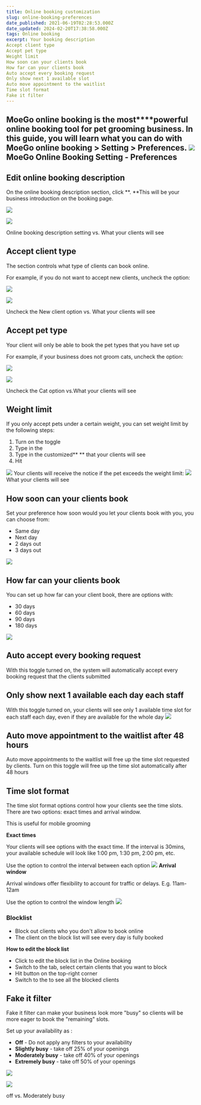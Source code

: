 ```yaml
---
title: Online booking customization
slug: online-booking-preferences
date_published: 2021-06-19T02:28:53.000Z
date_updated: 2024-02-20T17:38:58.000Z
tags: Online booking
excerpt: Your booking description
Accept client type
Accept pet type
Weight limit
How soon can your clients book
How far can your clients book
Auto accept every booking request
Only show next 1 available slot
Auto move appointment to the waitlist
Time slot format
Fake it filter
---
```


MoeGo online booking is the **most****powerful** online booking tool for pet grooming business. In this guide, you will learn what you can do with **MoeGo online booking > Setting > Preferences.**
![](__GHOST_URL__/content/images/2021/09/CleanShot-2021-09-12-at-14.53.30@2x.png)MoeGo Online Booking Setting - Preferences
---

## Edit online booking description

On the online booking description section, click **<edit>. **This will be your business introduction on the booking page. 

![](__GHOST_URL__/content/images/2021/06/OB-description1.png)

![](__GHOST_URL__/content/images/2021/06/OB-description2.png)

Online booking description setting vs. What your clients will see

## Accept client type

The **<Accept client>** section controls what type of clients can book online.

For example, if you do not want to accept new clients, uncheck the **<New client>** option:

![](__GHOST_URL__/content/images/2021/06/OB-client-1.png)

![](__GHOST_URL__/content/images/2021/06/OB-client-2.png)

Uncheck the New client option vs. What your clients will see

## Accept pet type

Your client will only be able to book the pet types that you have set up

For example, if your business does not groom cats, uncheck the **<Cat>** option:

![](__GHOST_URL__/content/images/2021/06/OB-pet-type1.png)

![](__GHOST_URL__/content/images/2021/06/OB-pet-type-2.png)

Uncheck the Cat option vs.What your clients will see

## Weight limit

If you only accept pets under a certain weight, you can set weight limit by the following steps:

1. Turn on the **<Weight limit>** toggle
2. Type in the **<Max weight>**
3. Type in the customized** <Over limit tips words>** that your clients will see
4. Hit **<Save>**

![](__GHOST_URL__/content/images/2021/06/OB_-_weight_limit.gif)
Your clients will receive the notice if the pet exceeds the weight limit:
![](__GHOST_URL__/content/images/2021/06/OB-overweight.png)What your clients will see
## How soon can your clients book

Set your preference how soon would you let your clients book with you, you can choose from:

- Same day
- Next day
- 2 days out
- 3 days out

![](__GHOST_URL__/content/images/2021/06/OB-how-soon.png)
## How far can your clients book

You can set up how far can your client book, there are options with:

- 30 days
- 60 days
- 90 days
- 180 days

![](__GHOST_URL__/content/images/2021/06/OB-how-far.png)
## Auto accept every booking request

With this toggle turned on, the system will automatically accept every booking request that the clients submitted

## Only show next 1 available each day each staff

With this toggle turned on, your clients will see only 1 available time slot for each staff each day, even if they are available for the whole day
![](__GHOST_URL__/content/images/2021/06/OB-next-1.png)
## Auto move appointment to the waitlist after 48 hours

Auto move appointments to the waitlist will free up the time slot requested by clients. Turn on this toggle will free up the time slot automatically after 48 hours

## Time slot format

The time slot format options control how your clients see the time slots. There are two options: exact times and arrival window.

This is useful for mobile grooming

**Exact times**

Your clients will see options with the exact time. If the interval is 30mins, your available schedule will look like 1:00 pm, 1:30 pm, 2:00 pm, etc.

Use the **<Time slot interval>** option to control the interval between each option
![](__GHOST_URL__/content/images/2021/06/OB-exact-time.png)
**Arrival window**

Arrival windows offer flexibility to account for traffic or delays. E.g. 11am-12am

Use the **<Arrival window length>** option to control the window length
![](__GHOST_URL__/content/images/2021/06/Arrival-window-length.png)
### **Blocklist**

- Block out clients who you don't allow to book online
- The client on the block list will see every day is fully booked

**How to edit the block list**

- Click **<Edit>** to edit the block list in the Online booking
- Switch to the **<Available clients>** tab, select certain clients that you want to block
- Hit **<Add to block list>** button on the top-right corner
- Switch to the **<Block list>** to see all the blocked clients

## Fake it filter

Fake it filter can make your business look more "busy" so clients will be more eager to book the "remaining" slots. 

 Set up your availability as :

- **Off** - Do not apply any filters to your availability
- **Slightly busy** - take off 25% of your openings
- **Moderately busy** - take off 40% of your openings
- **Extremely busy** - take off 50% of your openings

![](__GHOST_URL__/content/images/2021/06/Fake-it-filter-off.png)

![](__GHOST_URL__/content/images/2021/06/Fake-it-filter-on.png)

off vs. Moderately busy

